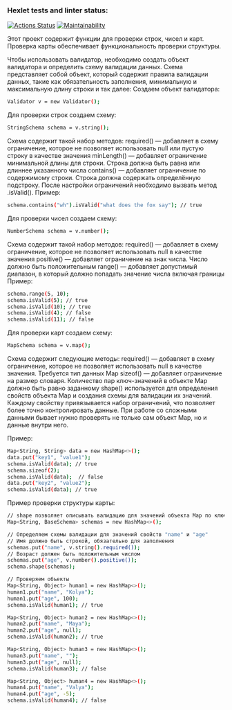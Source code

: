 ### Hexlet tests and linter status:
[![Actions Status](https://github.com/TheAtrAtr/java-project-78/workflows/hexlet-check/badge.svg)](https://github.com/TheAtrAtr/java-project-78/actions)
[![Maintainability](https://api.codeclimate.com/v1/badges/d5b4c187004d1c10c673/maintainability)](https://codeclimate.com/github/TheAtrAtr/java-project-78/maintainability)

Этот проект содержит функции для проверки строк, чисел и карт. Проверка карты обеспечивает функциональность проверки структуры.

Чтобы использовать валидатор, необходимо создать объект валидатора и определить схему валидации данных.
Схема представляет собой объект, который содержит правила валидации данных, такие как обязательность заполнения,
минимальную и максимальную длину строки и так далее:
Создаем объект валидатора:
```sh
Validator v = new Validator();
```

Для проверки строк создаем схему:
```sh
StringSchema schema = v.string();
```
Схема содержит такой набор методов:
required() — добавляет в схему ограничение, которое не позволяет использовать null или пустую строку в качестве значения
minLength() — добавляет ограничение минимальной длины для строки. Строка должна быть равна или длиннее указанного числа
contains() — добавляет ограничение по содержимому строки. Строка должна содержать определённую подстроку.
После настройки ограничений необходимо вызвать метод .isValid().
Пример:
```sh
schema.contains("wh").isValid("what does the fox say"); // true
```
Для проверки чисел создаем схему:
```sh
NumberSchema schema = v.number();
```
Схема содержит такой набор методов:
required() — добавляет в схему ограничение, которое не позволяет использовать null в качестве значения
positive() — добавляет ограничение на знак числа. Число должно быть положительным
range() — добавляет допустимый диапазон, в который должно попадать значение числа включая границы
Пример:
```sh
schema.range(5, 10);
schema.isValid(5); // true
schema.isValid(10); // true
schema.isValid(4); // false
schema.isValid(11); // false
```
Для проверки карт создаем схему:
```sh
MapSchema schema = v.map();
```
Схема содержит следующие методы:
required() — добавляет в схему ограничение, которое не позволяет использовать null в качестве значения. Требуется тип данных Map
sizeof() — добавляет ограничение на размер словаря. Количество пар ключ-значений в объекте Map должно быть равно заданному
shape() используется для определения свойств объекта Map и создания схемы для валидации их значений.
Каждому свойству привязывается набор ограничений, что позволяет более точно контролировать данные.
При работе со сложными данными бывает нужно проверять не только сам объект Map, но и данные внутри него.

Пример:
```sh
Map<String, String> data = new HashMap<>();
data.put("key1", "value1");
schema.isValid(data); // true
schema.sizeof(2);
schema.isValid(data);  // false
data.put("key2", "value2");
schema.isValid(data); // true
```
Пример проверки структуры карты:
```sh
// shape позволяет описывать валидацию для значений объекта Map по ключам
Map<String, BaseSchema> schemas = new HashMap<>();

// Определяем схемы валидации для значений свойств "name" и "age"
// Имя должно быть строкой, обязательно для заполнения
schemas.put("name", v.string().required());
// Возраст должен быть положительным числом
schemas.put("age", v.number().positive());
schema.shape(schemas);

// Проверяем объекты
Map<String, Object> human1 = new HashMap<>();
human1.put("name", "Kolya");
human1.put("age", 100);
schema.isValid(human1); // true

Map<String, Object> human2 = new HashMap<>();
human2.put("name", "Maya");
human2.put("age", null);
schema.isValid(human2); // true

Map<String, Object> human3 = new HashMap<>();
human3.put("name", "");
human3.put("age", null);
schema.isValid(human3); // false

Map<String, Object> human4 = new HashMap<>();
human4.put("name", "Valya");
human4.put("age", -5);
schema.isValid(human4); // false
```
